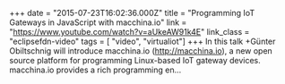 +++
date = "2015-07-23T16:02:36.000Z"
title = "Programming IoT Gateways in JavaScript with macchina.io"
link = "https://www.youtube.com/watch?v=aUkeAW91k4E"
link_class  = "eclipsefdn-video"
tags = [ "video", "virtualiot"]
+++
In this talk +Günter Obiltschnig will introduce macchina.io (http://macchina.io), a new open source platform for programming Linux-based IoT gateway devices.
macchina.io provides a rich programming en…
